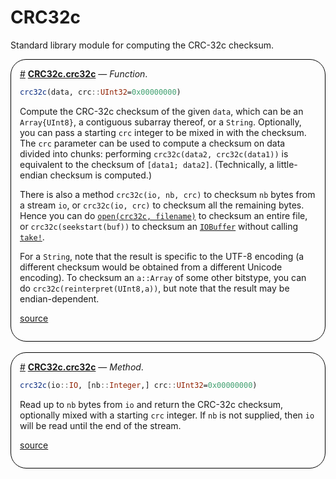 


# CRC32c

Standard library module for computing the CRC-32c checksum.
<div style='border-width:1px; border-style:solid; border-color:black; padding: 1em; border-radius: 25px;'>
<a id='CRC32c.crc32c' href='#CRC32c.crc32c'>#</a>&nbsp;<b><u>CRC32c.crc32c</u></b> &mdash; <i>Function</i>.




```julia
crc32c(data, crc::UInt32=0x00000000)
```


Compute the CRC-32c checksum of the given `data`, which can be an `Array{UInt8}`, a contiguous subarray thereof, or a `String`.  Optionally, you can pass a starting `crc` integer to be mixed in with the checksum.  The `crc` parameter can be used to compute a checksum on data divided into chunks: performing `crc32c(data2, crc32c(data1))` is equivalent to the checksum of `[data1; data2]`. (Technically, a little-endian checksum is computed.)

There is also a method `crc32c(io, nb, crc)` to checksum `nb` bytes from a stream `io`, or `crc32c(io, crc)` to checksum all the remaining bytes. Hence you can do [`open(crc32c, filename)`](/base/io-network#Base.open) to checksum an entire file, or `crc32c(seekstart(buf))` to checksum an [`IOBuffer`](/base/io-network#Base.IOBuffer) without calling [`take!`](/base/io-network#Base.take!-Tuple{Base.GenericIOBuffer}).

For a `String`, note that the result is specific to the UTF-8 encoding (a different checksum would be obtained from a different Unicode encoding). To checksum an `a::Array` of some other bitstype, you can do `crc32c(reinterpret(UInt8,a))`, but note that the result may be endian-dependent.


[source](https://github.com/JuliaLang/julia/blob/d0ea96fb3beee191e4f46c76ae048c5a0ef4a3a8/stdlib/CRC32c/src/CRC32c.jl#L15-L35)

</div>
<br>
<div style='border-width:1px; border-style:solid; border-color:black; padding: 1em; border-radius: 25px;'>
<a id='CRC32c.crc32c-Tuple{IO, Integer, UInt32}' href='#CRC32c.crc32c-Tuple{IO, Integer, UInt32}'>#</a>&nbsp;<b><u>CRC32c.crc32c</u></b> &mdash; <i>Method</i>.




```julia
crc32c(io::IO, [nb::Integer,] crc::UInt32=0x00000000)
```


Read up to `nb` bytes from `io` and return the CRC-32c checksum, optionally mixed with a starting `crc` integer.  If `nb` is not supplied, then `io` will be read until the end of the stream.


[source](https://github.com/JuliaLang/julia/blob/d0ea96fb3beee191e4f46c76ae048c5a0ef4a3a8/stdlib/CRC32c/src/CRC32c.jl#L45-L51)

</div>
<br>
